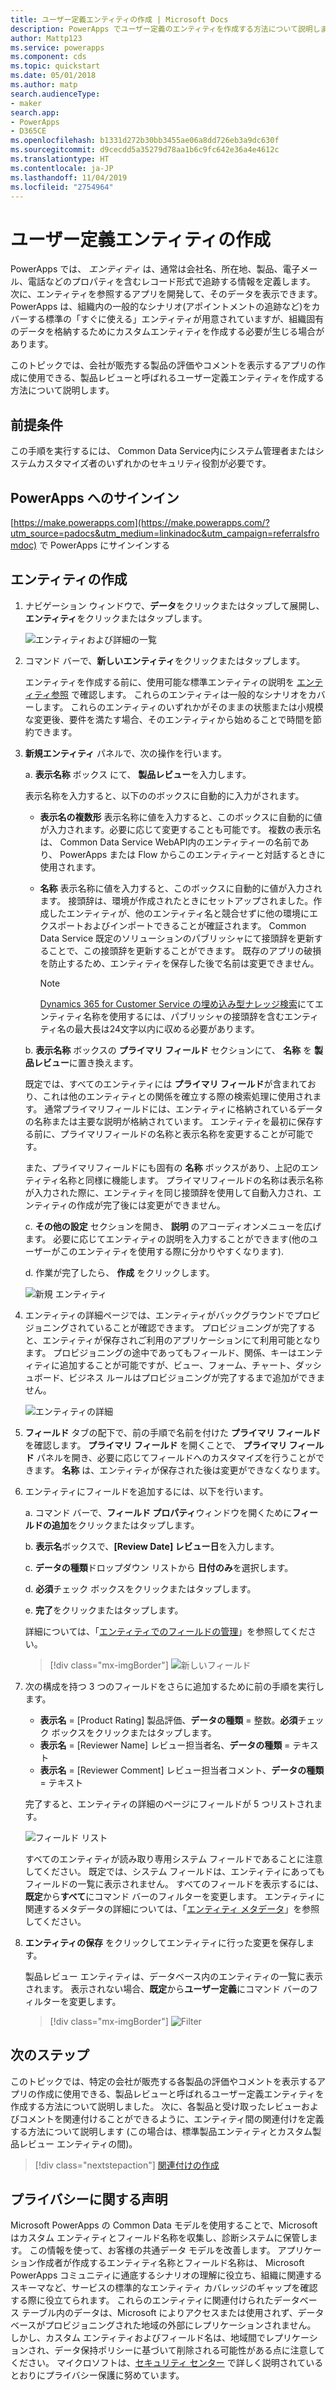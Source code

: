 ```yaml
---
title: ユーザー定義エンティティの作成 | Microsoft Docs
description: PowerApps でユーザー定義のエンティティを作成する方法について説明します。
author: Mattp123
ms.service: powerapps
ms.component: cds
ms.topic: quickstart
ms.date: 05/01/2018
ms.author: matp
search.audienceType:
- maker
search.app:
- PowerApps
- D365CE
ms.openlocfilehash: b1331d272b30bb3455ae06a8dd726eb3a9dc630f
ms.sourcegitcommit: d9cecdd5a35279d78aa1b6c9fc642e36a4e4612c
ms.translationtype: HT
ms.contentlocale: ja-JP
ms.lasthandoff: 11/04/2019
ms.locfileid: "2754964"
---
```

# <a name="create-a-custom-entity"></a>ユーザー定義エンティティの作成
PowerApps では、 *エンティティ* は、通常は会社名、所在地、製品、電子メール、電話などのプロパティを含むレコード形式で追跡する情報を定義します。 次に、エンティティを参照するアプリを開発して、そのデータを表示できます。 PowerApps は、組織内の一般的なシナリオ(アポイントメントの追跡など)をカバーする標準の「すぐに使える」エンティティが用意されていますが、組織固有のデータを格納するためにカスタムエンティティを作成する必要が生じる場合があります。

このトピックでは、会社が販売する製品の評価やコメントを表示するアプリの作成に使用できる、製品レビューと呼ばれるユーザー定義エンティティを作成する方法について説明します。

## <a name="prerequisites"></a>前提条件
この手順を実行するには、 Common Data Service内にシステム管理者またはシステムカスタマイズ者のいずれかのセキュリティ役割が必要です。

## <a name="sign-in-to-powerapps"></a>PowerApps へのサインイン
[https://make.powerapps.com](https://make.powerapps.com/?utm_source=padocs&utm_medium=linkinadoc&utm_campaign=referralsfromdoc) で PowerApps にサインインする

## <a name="create-an-entity"></a>エンティティの作成
1. ナビゲーション ウィンドウで、**データ**をクリックまたはタップして展開し、**エンティティ**をクリックまたはタップします。

    ![エンティティおよび詳細の一覧](./media/data-platform-cds-create-entity/entitylist.png "エンティティ リスト")

2. コマンド バーで、**新しいエンティティ**をクリックまたはタップします。

    エンティティを作成する前に、使用可能な標準エンティティの説明を [エンティティ参照](../../developer/common-data-service/reference/about-entity-reference.md) で確認します。 これらのエンティティは一般的なシナリオをカバーします。 これらのエンティティのいずれかがそのままの状態または小規模な変更後、要件を満たす場合、そのエンティティから始めることで時間を節約できます。 

3. **新規エンティティ** パネルで、次の操作を行います。

    a. **表示名称** ボックス にて、 **製品レビュー**を入力します。

    表示名称を入力すると、以下ののボックスに自動的に入力がされます。

    * **表示名の複数形** 表示名称に値を入力すると、このボックスに自動的に値が入力されます。必要に応じて変更することも可能です。 複数の表示名は、 Common Data Service WebAPI内のエンティティーの名前であり、 PowerApps または Flow からこのエンティティーと対話するときに使用されます。
    * **名称** 表示名称に値を入力すると、このボックスに自動的に値が入力されます。 接頭辞は、環境が作成されたときにセットアップされました。作成したエンティティが、他のエンティティ名と競合せずに他の環境にエクスポートおよびインポートできることが確証されます。 Common Data Service 既定のソリューションのパブリッシャにて接頭辞を更新することで、この接頭辞を更新することができます。 既存のアプリの破損を防止するため、エンティティを保存した後で名前は変更できません。

       > [!NOTE]
       > [Dynamics 365 for Customer Service の埋め込み型ナレッジ検索](/dynamics365/customer-engagement/customer-service/set-up-knowledge-management-embedded-knowledge-search)にてエンティティ名称を使用するには、パブリッシャの接頭辞を含むエンティティ名の最大長は24文字以内に収める必要があります。

    b. **表示名称** ボックスの **プライマリ フィールド** セクションにて、 **名称** を **製品レビュー**に置き換えます。 

    既定では、すべてのエンティティには **プライマリ フィールド**が含まれており、これは他のエンティティとの関係を確立する際の検索処理に使用されます。 通常プライマリフィールドには、エンティティに格納されているデータの名称または主要な説明が格納されています。 エンティティを最初に保存する前に、プライマリフィールドの名称と表示名称を変更することが可能です。

    また、プライマリフィールドにも固有の **名称** ボックスがあり、上記のエンティティ名称と同様に機能します。 プライマリフィールドの名称は表示名称が入力された際に、エンティティを同じ接頭辞を使用して自動入力され、エンティティの作成が完了後には変更ができません。

    c. **その他の設定** セクションを開き、 **説明** のアコーディオンメニューを広げます。 必要に応じてエンティティの説明を入力することができます(他のユーザーがこのエンティティを使用する際に分かりやすくなります). 
    
    d. 作業が完了したら、 **作成** をクリックします。
     
    ![新規 エンティティ](./media/data-platform-cds-create-entity/newentitypanel.png "新規エンティティのパネル")

4. エンティティの詳細ページでは、エンティティがバックグラウンドでプロビジョニングされていることが確認できます。 プロビジョニングが完了すると、エンティティが保存されご利用のアプリケーションにて利用可能となります。 プロビジョニングの途中であってもフィールド、関係、キーはエンティティに追加することが可能ですが、ビュー、フォーム、チャート、ダッシュボード、ビジネス ルールはプロビジョニングが完了するまで追加ができません。

    ![エンティティの詳細](./media/data-platform-cds-create-entity/newentitydetails.png "新規エンティティの詳細")

5. **フィールド** タブの配下で、前の手順で名前を付けた **プライマリ フィールド** を確認します。 **プライマリ フィールド** を開くことで、 **プライマリ フィールド** パネルを開き、必要に応じてフィールドへのカスタマイズを行うことができます。 **名称** は、エンティティが保存された後は変更ができなくなります。

5. エンティティにフィールドを追加するには、以下を行います。
 
    a. コマンド バーで、**フィールド プロパティ**ウィンドウを開くために**フィールドの追加**をクリックまたはタップします。

    b. **表示名**ボックスで、**[Review Date] レビュー日**を入力します。

    c. **データの種類**ドロップダウン リストから **日付のみ**を選択します。

    d. **必須**チェック ボックスをクリックまたはタップします。
    
    e. **完了**をクリックまたはタップします。
     
    詳細については、「[エンティティでのフィールドの管理](data-platform-manage-fields.md)」を参照してください。

    > [!div class="mx-imgBorder"] 
    > ![新しいフィールド](./media/data-platform-cds-create-entity/newfieldpanel-2.png "新規フィールドのパネル")

6. 次の構成を持つ 3 つのフィールドをさらに追加するために前の手順を実行します。
    * **表示名** = [Product Rating] 製品評価、**データの種類** = 整数。**必須**チェック ボックスをクリックまたはタップします。
    * **表示名** = [Reviewer Name] レビュー担当者名、**データの種類** = テキスト
    * **表示名** = [Reviewer Comment] レビュー担当者コメント、**データの種類** = テキスト

    完了すると、エンティティの詳細のページにフィールドが 5 つリストされます。

    ![フィールド リスト ](./media/data-platform-cds-create-entity/addedfields.png "フィールド リスト")

    すべてのエンティティが読み取り専用システム フィールドであることに注意してください。 既定では、システム フィールドは、エンティティにあってもフィールドの一覧に表示されません。 すべてのフィールドを表示するには、**既定**から**すべて**にコマンド バーのフィルターを変更します。 エンティティに関連するメタデータの詳細については、「[エンティティ メタデータ](../../developer/common-data-service/entity-metadata.md)」を参照してください。

7. **エンティティの保存** をクリックしてエンティティに行った変更を保存します。

    製品レビュー エンティティは、データベース内のエンティティの一覧に表示されます。 表示されない場合、**既定**から**ユーザー定義**にコマンド バーのフィルターを変更します。

    > [!div class="mx-imgBorder"] 
    > ![Filter](./media/data-platform-cds-create-entity/filter.png "フィルターの選択")

## <a name="next-steps"></a>次のステップ
このトピックでは、特定の会社が販売する各製品の評価やコメントを表示するアプリの作成に使用できる、製品レビューと呼ばれるユーザー定義エンティティを作成する方法について説明しました。 次に、各製品と受け取ったレビューおよびコメントを関連付けることができるように、エンティティ間の関連付けを定義する方法について説明します (この場合は、標準製品エンティティとカスタム製品レビュー エンティティの間)。

> [!div class="nextstepaction"]
> [関連付けの作成](data-platform-entity-lookup.md)

## <a name="privacy-notice"></a>プライバシーに関する声明
Microsoft PowerApps の Common Data モデルを使用することで、Microsoft はカスタム エンティティとフィールド名称を収集し、診断システムに保管します。 この情報を使って、お客様の共通データ モデルを改善します。 アプリケーション作成者が作成するエンティティ名称とフィールド名称は、 Microsoft PowerApps コミュニティに通底するシナリオの理解に役立ち、組織に関連するスキーマなど、サービスの標準的なエンティティ カバレッジのギャップを確認する際に役立てられます。 これらのエンティティに関連付けられたデータベース テーブル内のデータは、Microsoft によりアクセスまたは使用されず、データベースがプロビジョニングされた地域の外部にレプリケーションされません。 しかし、カスタム エンティティおよびフィールド名は、地域間でレプリケーションされ、データ保持ポリシーに基づいて削除される可能性がある点に注意してください。 マイクロソフトは、[セキュリティ センター](https://www.microsoft.com/trustcenter/Privacy/default.aspx) で詳しく説明されているとおりにプライバシー保護に努めています。
